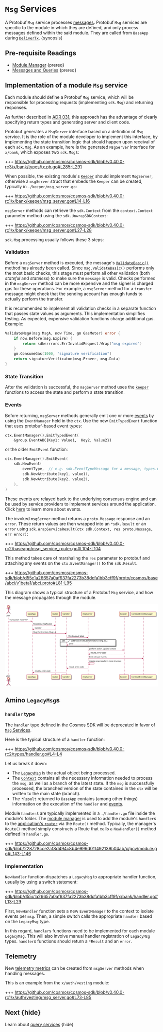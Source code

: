 # `Msg` Services

A Protobuf `Msg` service processes [messages](./02-messages-and-queries.md#messages). Protobuf `Msg` services are specific to the module in which they are defined, and only process messages defined within the said module. They are called from `BaseApp` during [`DeliverTx`](../../develop/advanced-concepts/00-baseapp.md#delivertx). {synopsis}

## Pre-requisite Readings

- [Module Manager](./01-module-manager.md) {prereq}
- [Messages and Queries](./02-messages-and-queries.md) {prereq}

## Implementation of a module `Msg` service

Each module should define a Protobuf `Msg` service, which will be responsible for processing requests (implementing `sdk.Msg`) and returning responses.

As further described in [ADR 031](../architecture/adr-031-msg-service.md), this approach has the advantage of clearly specifying return types and generating server and client code.

Protobuf generates a `MsgServer` interface based on a definition of `Msg` service. It is the role of the module developer to implement this interface, by implementing the state transition logic that should happen upon receival of each `sdk.Msg`. As an example, here is the generated `MsgServer` interface for `x/bank`, which exposes two `sdk.Msg`s:

+++ https://github.com/cosmos/cosmos-sdk/blob/v0.40.0-rc3/x/bank/types/tx.pb.go#L285-L291

When possible, the existing module's [`Keeper`](keeper.md) should implement `MsgServer`, otherwise a `msgServer` struct that embeds the `Keeper` can be created, typically in `./keeper/msg_server.go`:

+++ https://github.com/cosmos/cosmos-sdk/blob/v0.40.0-rc1/x/bank/keeper/msg_server.go#L14-L16

`msgServer` methods can retrieve the `sdk.Context` from the `context.Context` parameter method using the `sdk.UnwrapSDKContext`:

+++ https://github.com/cosmos/cosmos-sdk/blob/v0.40.0-rc1/x/bank/keeper/msg_server.go#L27-L28

`sdk.Msg` processing usually follows these 3 steps:

### Validation 

Before a `msgServer` method is executed, the message's [`ValidateBasic()`](../high-level-concepts/01-tx-lifecycle.md#ValidateBasic) method has already been called. Since `msg.ValidateBasic()`  performs only the most basic checks, this stage must perform all other validation (both *stateful* and *stateless*) to make sure the `message` is valid. Checks performed in the `msgServer` method can be more expensive and the signer is charged gas for these operations.
For example, a `msgServer` method for a `transfer` message might check that the sending account has enough funds to actually perform the transfer. 

It is recommended to implement all validation checks in a separate function that passes state values as arguments. This implementation simplifies testing. As expected, expensive validation functions charge additional gas. Example:

```go
ValidateMsgA(msg MsgA, now Time, gm GasMeter) error {
	if now.Before(msg.Expire) {
		return sdkerrrors.ErrInvalidRequest.Wrap("msg expired")
	}
	gm.ConsumeGas(1000, "signature verification")
	return signatureVerificaton(msg.Prover, msg.Data)
}
```

### State Transition

After the validation is successful, the `msgServer` method uses the [`keeper`](./06-keeper.md) functions to access the state and perform a state transition.

### Events 

Before returning, `msgServer` methods generally emit one or more [events](../advanced-concepts/07-events.md) by using the `EventManager` held in the `ctx`. Use the new `EmitTypedEvent` function that uses protobuf-based event types:

```
ctx.EventManager().EmitTypedEvent(
	&group.EventABC{Key1: Value1,  Key2, Value2})
```

or the older `EmitEvent` function: 

```go
ctx.EventManager().EmitEvent(
	sdk.NewEvent(
		eventType,  // e.g. sdk.EventTypeMessage for a message, types.CustomEventType for a custom event defined in the module
		sdk.NewAttribute(key1, value1),
		sdk.NewAttribute(key2, value2),
	),
)
```

These events are relayed back to the underlying consensus engine and can be used by service providers to implement services around the application. Click [here](../advanced-concepts/07-events.md) to learn more about events.

The invoked `msgServer` method returns a `proto.Message` response and an `error`. These return values are then wrapped into an `*sdk.Result` or an `error` using `sdk.WrapServiceResult(ctx sdk.Context, res proto.Message, err error)`:

+++ https://github.com/cosmos/cosmos-sdk/blob/v0.40.0-rc2/baseapp/msg_service_router.go#L104-L104

This method takes care of marshaling the `res` parameter to protobuf and attaching any events on the `ctx.EventManager()` to the `sdk.Result`.

+++ https://github.com/cosmos/cosmos-sdk/blob/d55c1a26657a0af937fa2273b38dcfa1bb3cff9f/proto/cosmos/base/abci/v1beta1/abci.proto#L81-L95

This diagram shows a typical structure of a Protobuf `Msg` service, and how the message propagates through the module.

![Transaction flow](transaction_flow.svg)

## Amino `LegacyMsg`s

### `handler` type

The `handler` type defined in the Cosmos SDK will be deprecated in favor of [`Msg` Services](#implementation-of-a-module-msg-service).

Here is the typical structure of a `handler` function:

+++ https://github.com/cosmos/cosmos-sdk/blob/v0.40.0-rc2/types/handler.go#L4-L4

Let us break it down:

- The [`LegacyMsg`](./02-messages-and-queries.md#messages) is the actual object being processed.
- The [`Context`](../advanced-concepts/02-context.md) contains all the necessary information needed to process the `msg`, as well as a branch of the latest state. If the `msg` is successfully processed, the branched version of the state contained in the `ctx` will be written to the main state (branch).
- The `*Result` returned to `BaseApp` contains (among other things) information on the execution of the `handler` and [events](../advanced-concepts/07-events.md).

Module `handler`s are typically implemented in a `./handler.go` file inside the module's folder. The [module manager](./01-module-manager.md) is used to add the module's `handler`s to the
[application's `router`](../../develop/advanced-concepts/00-baseapp.md#message-routing) via the `Route()` method. Typically,
the manager's `Route()` method simply constructs a Route that calls a `NewHandler()` method defined in `handler.go`.

+++ https://github.com/cosmos/cosmos-sdk/blob/228728cce2af8d494c8b4e996d011492139b04ab/x/gov/module.go#L143-L146

### Implementation

`NewHandler` function dispatches a `LegacyMsg` to appropriate handler function, usually by using a switch statement:

+++ https://github.com/cosmos/cosmos-sdk/blob/d55c1a26657a0af937fa2273b38dcfa1bb3cff9f/x/bank/handler.go#L13-L29

First, `NewHandler` function sets a new `EventManager` to the context to isolate events per `msg`.
Then, a simple switch calls the appropriate `handler` based on the `LegacyMsg` type.

In this regard, `handler`s functions need to be implemented for each module `LegacyMsg`. This will also involve manual handler registration of `LegacyMsg` types.
`handler`s functions should return a `*Result` and an `error`.

## Telemetry

New [telemetry metrics](../advanced-concepts/11-telemetry.md) can be created from `msgServer` methods when handling messages.

This is an example from the `x/auth/vesting` module:

+++ https://github.com/cosmos/cosmos-sdk/blob/v0.40.0-rc1/x/auth/vesting/msg_server.go#L73-L85

## Next {hide}

Learn about [query services](./04-query-services.md) {hide}

